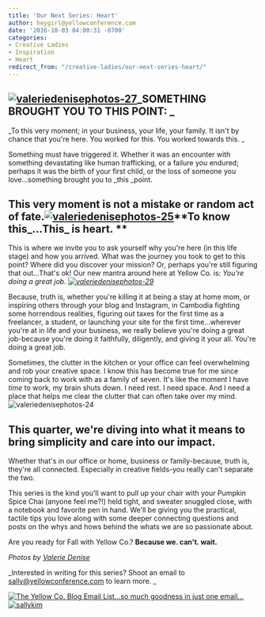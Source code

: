 ```yaml
---
title: 'Our Next Series: Heart'
author: heygirl@yellowconference.com
date: '2016-10-03 04:00:31 -0700'
categories:
- Creative Ladies
- Inspiration
- Heart
redirect_from: "/creative-ladies/our-next-series-heart/"
---
```


## **[![valeriedenisephotos-27](https://yellow-blog-images.imgix.net/2016/09/ValerieDenisePhotos-27.jpg)](https://yellow-blog-images.imgix.net/2016/09/ValerieDenisePhotos-27.jpg)_SOMETHING BROUGHT YOU TO THIS POINT: _**

_To this very moment; in your business, your life, your family. It isn't by chance that you're here. You worked for this. You worked towards this. _

Something must have triggered it. Whether it was an encounter with something devastating like human trafficking, or a failure you endured; perhaps it was the birth of your first child, or the loss of someone you love...something brought you to _this _point.

## This very moment is not a mistake or random act of fate.[![valeriedenisephotos-25](https://yellow-blog-images.imgix.net/2016/09/ValerieDenisePhotos-25.jpg)](https://yellow-blog-images.imgix.net/2016/09/ValerieDenisePhotos-25.jpg)**To know this_...This_ is heart. **

This is where we invite you to ask yourself why you're here (in this life stage) and how you arrived. What was the journey you took to get to this point? Where did you discover your mission? Or, perhaps you're still figuring that out...That's ok! Our new mantra around here at Yellow Co. is: _You're doing a great job. [![valeriedenisephotos-29](https://yellow-blog-images.imgix.net/2016/09/ValerieDenisePhotos-29.jpg)](https://yellow-blog-images.imgix.net/2016/09/ValerieDenisePhotos-29.jpg)_

Because, truth is, whether you're killing it at being a stay at home mom, or inspiring others through your blog and Instagram, in Cambodia fighting some horrendous realities, figuring out taxes for the first time as a freelancer, a student, or launching your site for the first time...wherever you're at in life and your business, we really believe you're doing a great job-because you're doing it faithfully, diligently, and giving it your all. You're doing a great job.

Sometimes, the clutter in the kitchen or your office can feel overwhelming and rob your creative space. I know this has become true for me since coming back to work with as a family of seven. It's like the moment I have _time_ to work, my brain shuts down. I need rest. I need space. And I need a place that helps me clear the clutter that can often take over my mind. ![valeriedenisephotos-24](https://yellow-blog-images.imgix.net/2016/09/ValerieDenisePhotos-24.jpg)[  
](https://yellow-blog-images.imgix.net/2016/09/ValerieDenisePhotos-27.jpg)

## This quarter, we're diving into what it means to bring simplicity and care into our impact.

Whether that's in our office or home, business or family-because, truth is, they're all connected. Especially in creative fields-you really can't separate the two.

This series is the kind you'll want to pull up your chair with your Pumpkin Spice Chai (anyone feel me?!) held tight, and sweater snuggled close, with a notebook and favorite pen in hand. We'll be giving you the practical, tactile tips you love along with some deeper connecting questions and posts on the whys and hows behind the whats we are so passionate about.

Are you ready for Fall with Yellow Co.? **Because we. can't. wait.**

_Photos by [Valerie Denise](http://www.valeriedenisephotos.com/)_

_Interested in writing for this series? Shoot an email to sally@yellowconference.com to learn more. _

[![The Yellow Co. Blog Email List...so much goodness in just one email...](https://yellow-blog-images.imgix.net/2016/07/EMAIL-LIST.png)](http://yellowconference.us3.list-manage2.com/subscribe?u=3f8e45f74e0653e404965e2ef&id=7cb1ced4ff)[![sallykim](https://yellow-blog-images.imgix.net/2016/10/sallykim.jpg)](http://lettersfromamister.tumblr.com/)
